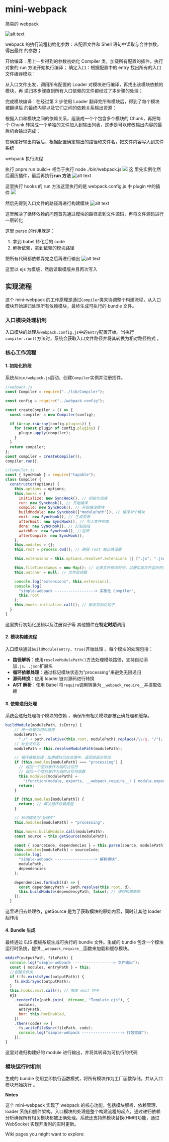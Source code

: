 # mini-webpack

简易的 webpack

![alt text](./public/image.png)

webpack 的执行流程初始化参数：从配置文件和 Shell 语句中读取与合并参数，得出最终
的参数；

开始编译：用上一步得到的参数初始化 Compiler 类，加载所有配置的插件，执行对象的
run 方法开始执行编译； 确定入口：根据配置中的 entry 找出所有的入口文件编译模块：

从入口文件出发，调用所有配置的 Loader 对模块进行编译，再找出该模块依赖的模块，再
递归本步骤直到所有入口依赖的文件都经过了本步骤的处理；

完成模块编译：在经过第 3 步使用 Loader 翻译完所有模块后，得到了每个模块被翻译后
的最终内容以及它们之间的依赖关系输出资源：

根据入口和模块之间的依赖关系，组装成一个个包含多个模块的 Chunk，再把每个 Chunk
转换成一个单独的文件加入到输出列表，这步是可以修改输出内容的最后机会输出完成：

在确定好输出内容后，根据配置确定输出的路径和文件名，把文件内容写入到文件系统

webpack 执行流程

执行 pnpm run build-> 相当于执行 node ./bin/webpack.js ![](./public/init.png) 这
里先实例化然后遍历插件，最后再执行**run 方法** ![alt text](./public/run.png)

这里执行 hooks 的 run 方法这里执行的是 webpack.config.js 中 plugin 中的插件
![](./public/config-plugin.png)

然后先得到入口文件的路径再进行构建模块 ![alt text](./public/build.png)

这里解决了循环依赖的问题首先通过模块的路径拿到文件源码，再将文件源码进行一层转化

这里 parse 的作用就是：

1. 拿到 babel 转化后的 code
2. 解析依赖，拿到依赖的模块路径

把所有代码都依赖弄完之后再进行输出 ![alt text](./public/mkdirP.png)

这里以 ejs 为模版，然后读取模版并且再次写入

## 实现流程

这个 mini-webpack 的工作原理是通过`Compiler`类来协调整个构建流程，从入口模块开始递归处理所有依赖模块，最终生成可执行的 bundle 文件<cite/>。

### 入口模块处理机制

入口模块的处理从`webpack.config.js`中的`entry`配置开始。当执行`compiler.run()`方法时，系统会获取入口文件路径并将其转换为相对路径格式 。

### 核心工作流程

#### 1. 初始化阶段

系统从`bin/webpack.js`启动，创建`Compiler`实例并注册插件。

```js
//webpack.js
const Compiler = require("../lib/Compiler");

const config = require("../webpack.config");

const createCompiler = () => {
  const compiler = new Compiler(config);

  if (Array.isArray(config.plugins)) {
    for (const plugin of config.plugins) {
      plugin.apply(compiler);
    }
  }
  return compiler;
};
const compiler = createCompiler();
compiler.run();
```

```js
//Compiler.js
const { SyncHook } = require("tapable");
class Compiler {
  constructor(options) {
    this.options = options;
    this.hooks = {
      initialize: new SyncHook(), // 初始化完成
      run: new SyncHook(), // 开始编译
      compile: new SyncHook(), // 开始编译模块
      buildModule: new SyncHook(["modulePath"]), // 编译单个模块
      emit: new SyncHook(), // 生成资源
      afterEmit: new SyncHook(), // 写入文件完成
      done: new SyncHook(), // 打包完成
      watchRun: new SyncHook(), //监听
      afterCompile: new SyncHook(),
    };
    this.modules = {};
    this.root = process.cwd(); // 确保 root 被正确设置

    this.extensions = this.options.resolve?.extensions || [".js", ".json"]; // 设置默认扩展名

    this.fileTimestamps = new Map(); // 记录文件修改时间，以便实现文件监听的效果
    this.watcher = null; // 文件监视器

    console.log("extensions", this.extensions);
    console.log(
      "simple-webpack ------------------> 实例化 Compiler",
      this.root
    );
    this.hooks.initialize.call(); // 触发初始化钩子
  }
}
```

这里执行初始化逻辑以及注册钩子等 其他插件在**特定时期**调用

#### 2. 模块构建流程

入口模块通过`buildModule(entry, true)`开始处理 。每个模块的处理包括：

- **路径解析**：使用`resolveModulePath()`方法处理模块路径，支持自动添加`.js`、`.json`扩展名
- **循环依赖处理**：通过标记模块状态为"processing"来避免无限递归
- **源码转换**：应用 loader 链对源码进行转换
- **AST 解析**：使用 Babel 将`require`调用转换为`__webpack_require__`并提取依赖

#### 3. 依赖递归处理

系统会递归处理每个模块的依赖 ，确保所有相关模块都被正确处理和缓存。

```js
buildModule(modulePath, isEntry) {
    // 统一处理为相对路径
    modulePath =
      "./" + path.relative(this.root, modulePath).replace(/\\/g, "/");
    // 补全文件名
    modulePath = this.resolveModulePath(modulePath);

    // 循环依赖处理：如果模块已在处理中，返回其部分导出
    if (this.modules[modulePath] === "processing") {
      // 返回一个空对象作为临时占位符
      // 返回一个空对象作为临时占位符函数
      this.modules[modulePath] =
        "(function(module, exports, __webpack_require__) { module.exports = {}; })";
      return;
    }

    if (this.modules[modulePath]) {
      return; // 解决循环依赖问题
    }

    // 标记模块为"处理中"
    this.modules[modulePath] = "processing";

    this.hooks.buildModule.call(modulePath);
    const source = this.getSource(modulePath);

    const { sourceCode, dependencies } = this.parse(source, modulePath);
    this.modules[modulePath] = sourceCode;
    console.log(
      "simple-webpack ------------------> 解析模块",
      modulePath,
      dependencies
    );

    dependencies.forEach((d) => {
      const dependencyPath = path.resolve(this.root, d);
      this.buildModule(dependencyPath, false); // 递归构建依赖
    });
  }
```

这里递归去处理依，getSource 是为了获取模块的原始内容，同时让其他 loader 起作用

#### 4. Bundle 生成

最终通过 EJS 模板系统生成可执行的 bundle 文件。生成的 bundle 包含一个模块运行时系统，提供`__webpack_require__`函数来加载和缓存模块。

```js
mkdirP(outputPath, filePath) {
  console.log("simple-webpack ------------------> 文件输出");
  const { modules, entryPath } = this;
  //创建文件夹
  if (!fs.existsSync(outputPath)) {
    fs.mkdirSync(outputPath);
  }
  this.hooks.emit.call(); // 触发 emit 钩子
  ejs
    .renderFile(path.join(__dirname, "Template.ejs"), {
      modules,
      entryPath,
      hmr: this.hmrEnabled,
    })
    .then((code) => {
      fs.writeFileSync(filePath, code);
      console.log("simple-webpack ------------------> 打包完成");
    });
}
```

这里对递归构建好的 module 进行输出，并将其转译为可执行的代码

### 模块运行时机制

生成的 bundle 使用立即执行函数模式，将所有模块作为工厂函数存储，并从入口模块开始执行 。

**Notes**

这个 mini-webpack 实现了 webpack 的核心功能，包括模块解析、依赖管理、loader 系统和插件架构。入口模块的处理是整个构建流程的起点，通过递归依赖分析确保所有相关模块都被正确处理。系统还支持热模块替换(HMR)功能，通过 WebSocket 实现开发时的实时更新。

Wiki pages you might want to explore:
